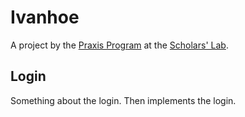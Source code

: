 # Ivanhoe

A project by the [Praxis Program](http://praxis.scholarslab.org) at the
[Scholars' Lab](http://scholarslab.org).

## Login
Something about the login. Then implements the login.
